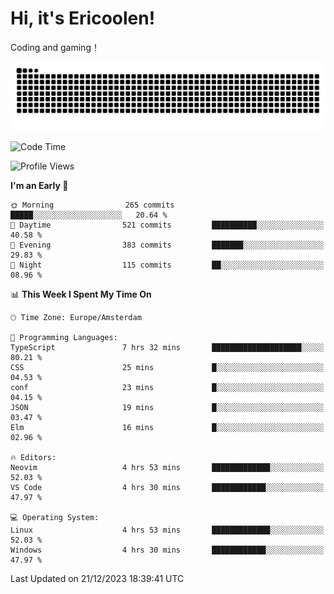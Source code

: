 # Hi, it's Ericoolen!
Coding and gaming！

<picture>
  <source media="(prefers-color-scheme: dark)" srcset="https://raw.githubusercontent.com/Eric-Song-Nop/Eric-Song-Nop/output/github-contribution-grid-snake-dark.svg">
  <source media="(prefers-color-scheme: light)" srcset="https://raw.githubusercontent.com/Eric-Song-Nop/Eric-Song-Nop/output/github-contribution-grid-snake.svg">
  <img alt="github contribution grid snake animation" src="https://raw.githubusercontent.com/Eric-Song-Nop/Eric-Song-Nop/output/github-contribution-grid-snake.svg">
</picture>

<!--START_SECTION:waka-->
![Code Time](http://img.shields.io/badge/Code%20Time-1%2C114%20hrs%2037%20mins-blue)

![Profile Views](http://img.shields.io/badge/Profile%20Views-1-blue)

**I'm an Early 🐤** 

```text
🌞 Morning                265 commits         █████░░░░░░░░░░░░░░░░░░░░   20.64 % 
🌆 Daytime                521 commits         ██████████░░░░░░░░░░░░░░░   40.58 % 
🌃 Evening                383 commits         ███████░░░░░░░░░░░░░░░░░░   29.83 % 
🌙 Night                  115 commits         ██░░░░░░░░░░░░░░░░░░░░░░░   08.96 % 
```


📊 **This Week I Spent My Time On** 

```text
🕑︎ Time Zone: Europe/Amsterdam

💬 Programming Languages: 
TypeScript               7 hrs 32 mins       ████████████████████░░░░░   80.21 % 
CSS                      25 mins             █░░░░░░░░░░░░░░░░░░░░░░░░   04.53 % 
conf                     23 mins             █░░░░░░░░░░░░░░░░░░░░░░░░   04.15 % 
JSON                     19 mins             █░░░░░░░░░░░░░░░░░░░░░░░░   03.47 % 
Elm                      16 mins             █░░░░░░░░░░░░░░░░░░░░░░░░   02.96 % 

🔥 Editors: 
Neovim                   4 hrs 53 mins       █████████████░░░░░░░░░░░░   52.03 % 
VS Code                  4 hrs 30 mins       ████████████░░░░░░░░░░░░░   47.97 % 

💻 Operating System: 
Linux                    4 hrs 53 mins       █████████████░░░░░░░░░░░░   52.03 % 
Windows                  4 hrs 30 mins       ████████████░░░░░░░░░░░░░   47.97 % 
```


 Last Updated on 21/12/2023 18:39:41 UTC
<!--END_SECTION:waka-->
